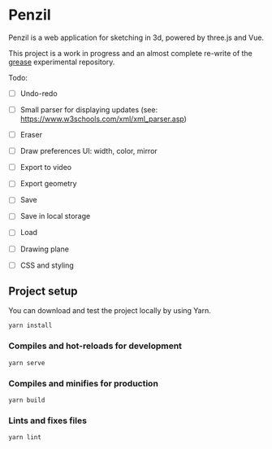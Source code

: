 # Penzil

Penzil is a web application for sketching in 3d, powered by three.js and Vue. 

This project is a work in progress and an almost complete re-write of the [grease](https://github.com/jacopocolo/grease) experimental repository.

Todo:

- [ ] Undo-redo
- [ ] Small parser for displaying updates (see: https://www.w3schools.com/xml/xml_parser.asp)
- [ ] Eraser
- [ ] Draw preferences UI: width, color, mirror
- [ ] Export to video
- [ ] Export geometry
- [ ] Save
- [ ] Save in local storage
- [ ] Load
- [ ] Drawing plane
- [ ] CSS and styling


## Project setup

You can download and test the project locally by using Yarn. 

```
yarn install
```

### Compiles and hot-reloads for development
```
yarn serve
```

### Compiles and minifies for production
```
yarn build
```

### Lints and fixes files
```
yarn lint
```
